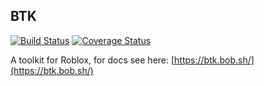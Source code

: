 ## BTK

[![Build Status](https://travis-ci.org/bobsh/BTK.svg?branch=master)](https://travis-ci.org/bobsh/BTK) [![Coverage Status](https://coveralls.io/repos/github/bobsh/BTK/badge.svg)](https://coveralls.io/github/bobsh/BTK)

A toolkit for Roblox, for docs see here: [https://btk.bob.sh/](https://btk.bob.sh/)